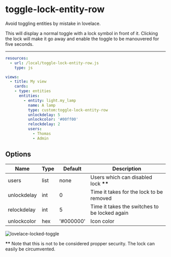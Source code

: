 toggle-lock-entity-row
======================

Avoid toggling entities by mistake in lovelace.

This will display a normal toggle with a lock symbol in front of it.
Clicking the lock will make it go away and enable the toggle to be manouvered for five seconds.

---
```yaml
resources:
  - url: /local/toggle-lock-entity-row.js
    type: js

views:
  - title: My view
    cards:
    - type: entities
      entities:
        - entity: light.my_lamp
          name: A lamp
          type: custom:toggle-lock-entity-row
          unlockdelay: 5
          unlockcolor: '#00ff00'
          relockdelay: 2
          users:
            - Thomas
            - Admin
```

## Options

| Name | Type | Default | Description
| ---- | ---- | ------- | -----------
| users | list | none | Users which can disabled lock **\*\***
| unlockdelay | int | 0 | Time it takes for the lock to be removed
| relockdelay | int | 5 | Time it takes the switches to be locked again
| unlockcolor | hex | '#000000' | Icon color 

![lovelace-locked-toggle](https://user-images.githubusercontent.com/1299821/45876486-0bc76e80-bd9b-11e8-8aa1-543fa4e3d14d.jpg)

**\*\*** Note that this is not to be considered propper security. The lock can easily be circumvented.
